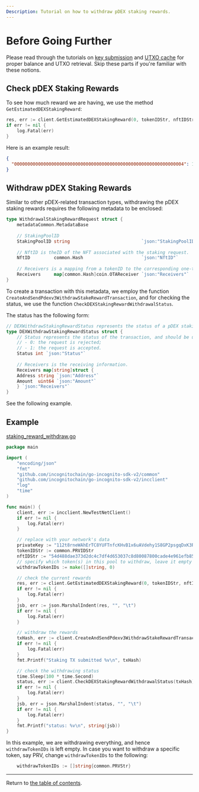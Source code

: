 ```yaml
---
Description: Tutorial on how to withdraw pDEX staking rewards.
---
```


# Before Going Further
Please read through the tutorials on [key submission](../accounts/submit_key.md) and [UTXO cache](../accounts/utxo_cache.md) for proper
balance and UTXO retrieval. Skip these parts if you're familiar with these notions.

## Check pDEX Staking Rewards
To see how much reward we are having, we use the method `GetEstimatedDEXStakingReward`:
```go
res, err := client.GetEstimatedDEXStakingReward(0, tokenIDStr, nftIDStr)
if err != nil {
    log.Fatal(err)
}
```
Here is an example result:
```json
{
  "0000000000000000000000000000000000000000000000000000000000000004": 1199307924
}
```

## Withdraw pDEX Staking Rewards
Similar to other pDEX-related transaction types, withdrawing the pDEX staking rewards requires the following metadata to be enclosed:
```go
type WithdrawalStakingRewardRequest struct {
    metadataCommon.MetadataBase
    
    // StakingPoolID 
    StakingPoolID string                           `json:"StakingPoolID"`
    
    // NftID is theID of the NFT associated with the staking request.
    NftID         common.Hash                      `json:"NftID"`
    
    // Receivers is a mapping from a tokenID to the corresponding one-time address for receiving back the funds (different OTAs for different tokens).
    Receivers     map[common.Hash]coin.OTAReceiver `json:"Receivers"`
}
```

To create a transaction with this metadata, we employ the function `CreateAndSendPdexv3WithdrawStakeRewardTransaction`, and for checking the status,
we use the function `CheckDEXStakingRewardWithdrawalStatus`.

The status has the following form:
```go
// DEXWithdrawStakingRewardStatus represents the status of a pDEX staking reward withdrawal transaction.
type DEXWithdrawStakingRewardStatus struct {
    // Status represents the status of the transaction, and should be understood as follows:
    // - 0: the request is rejected;
    // - 1: the request is accepted.
    Status int `json:"Status"`
    
    // Receivers is the receiving information.
    Receivers map[string]struct {
    Address string `json:"Address"`
    Amount  uint64 `json:"Amount"`
    } `json:"Receivers"`
}
```
See the following example.

## Example
[staking_reward_withdraw.go](../../code/pdex/staking_reward_withdraw/staking_reward_withdraw.go)

```go
package main

import (
	"encoding/json"
	"fmt"
	"github.com/incognitochain/go-incognito-sdk-v2/common"
	"github.com/incognitochain/go-incognito-sdk-v2/incclient"
	"log"
	"time"
)

func main() {
	client, err := incclient.NewTestNetClient()
	if err != nil {
		log.Fatal(err)
	}

	// replace with your network's data
	privateKey := "112t8rneWAhErTC8YUFTnfcKHvB1x6uAVdehy1S8GP2psgqDxK3RHouUcd69fz88oAL9XuMyQ8mBY5FmmGJdcyrpwXjWBXRpoWwgJXjsxi4j"
	tokenIDStr := common.PRVIDStr
	nftIDStr := "54d488dae373d2dc4c7df4d653037c8d80087800cade4e961efb857c68b91a22"
	// specify which token(s) in this pool to withdraw, leave it empty if withdrawing all tokens.
	withdrawTokenIDs := make([]string, 0)

	// check the current rewards
	res, err := client.GetEstimatedDEXStakingReward(0, tokenIDStr, nftIDStr)
	if err != nil {
		log.Fatal(err)
	}
	jsb, err := json.MarshalIndent(res, "", "\t")
	if err != nil {
		log.Fatal(err)
	}

	// withdraw the rewards
	txHash, err := client.CreateAndSendPdexv3WithdrawStakeRewardTransaction(privateKey, tokenIDStr, nftIDStr, withdrawTokenIDs...)
	if err != nil {
		log.Fatal(err)
	}
	fmt.Printf("Staking TX submitted %v\n", txHash)

	// check the withdrawing status
	time.Sleep(100 * time.Second)
	status, err := client.CheckDEXStakingRewardWithdrawalStatus(txHash)
	if err != nil {
		log.Fatal(err)
	}
	jsb, err = json.MarshalIndent(status, "", "\t")
	if err != nil {
		log.Fatal(err)
	}
	fmt.Printf("status: %v\n", string(jsb))
}
```
In this example, we are withdrawing everything, and hence `withdrawTokenIDs` is left empty. In case you want to withdraw a specific token, say PRV, change
`withdrawTokenIDs` to the following:
```go
    withdrawTokenIDs := []string{common.PRVStr}
```

---
Return to [the table of contents](../../../README.md).
